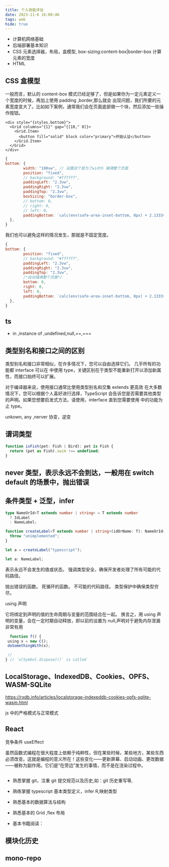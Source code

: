 ```yaml
---
title: 个人技能评估
date: 2023-11-6 16:00:46
tags: web
hide: true
---
```


- 计算机网络基础
- 后端部署基本知识
- CSS
  元素选择器，布局，盒模型, box-sizing:content-box|border-box 计算元素的宽度
- HTML

## CSS 盒模型

一般而言，默认的 content-box 模式已经足够了，但是如果你为一定元素定义一个宽度的时候，再加上使用 padding ,border,那么就会
出现问题，我们所要的元素宽度变大了。比如如下案例，通常我们会在页面底部做一个块，然后添加一些操作按钮。

```tsx
<div style="{styles.bottom}">
  <Grid columns="{1}" gap="{[10," 0]}>
    <Grid.Item>
      <button fill="solid" block color="primary">开始认证</button>
    </Grid.Item>
  </Grid>
</div>
```

```js
{
bottom: {
        width: "100vw", // 设置这个是为了width 铺满整个页面
        position: "fixed",
        // background: "#ffffff",
        paddingLeft: "2.3vw",
        paddingRight: "2.3vw",
        paddingTop: "2.3vw",
        boxSizing: "border-box",
        // bottom: 0,
        // right: 0,
        // left: 0,
        paddingBottom: `calc(env(safe-area-inset-bottom, 0px) + 2.1333vw)`,
  },
}


```

我们也可以避免这样的情况发生，那就是不固定宽度。

```js
{
bottom: {
        position: "fixed",
        // background: "#ffffff",
        paddingLeft: "2.3vw",
        paddingRight: "2.3vw",
        paddingTop: "2.3vw",
        /*自动铺满整个页面*/
        bottom: 0,
        right: 0,
        left: 0,
        paddingBottom: `calc(env(safe-area-inset-bottom, 0px) + 2.1333vw)`,
  },
}

```

## ts

- in ,instance of ,undefined,null,==,===

## 类型别名和接口之间的区别

类型别名和接口非常相似，在许多情况下，您可以自由选择它们。 几乎所有的功能都 interface 可以在 中使用 type，关键区别在于类型不能重新打开以添加新属性，而接口始终可以扩展。

对于编译器来说，使用接口通常比使用类型别名和交集 extends 更高效
在大多数情况下，您可以根据个人喜好进行选择，TypeScript 会告诉您是否需要其他类型的声明。如果您想要启发式方法，请使用，interface 直到您需要使用 中的功能为止 type。

unkown, any ,nerver 协变，逆变

## 谓词类型

```ts
function isFish(pet: Fish | Bird): pet is Fish {
  return (pet as Fish).swim !== undefined;
}
```

## never 类型，表示永远不会到达，一般用在 switch default 的场景中，抛出错误

## 条件类型 + 泛型，infer

```ts
type NameOrId<T extends number | string> = T extends number
  ? IdLabel
  : NameLabel;

function createLabel<T extends number | string>(idOrName: T): NameOrId<T> {
  throw "unimplemented";
}

let a = createLabel("typescript");

let a: NameLabel;
```

表示永远不会发生的值或状态。
强调类型安全，确保开发者处理了所有可能的代码路径。

抛出错误的函数。
死循环的函数。
不可能的代码路径。
类型保护中确保类型穷尽。

using 声明

它将绑定到声明的值的生命周期与变量的范围结合在一起。
换言之，用 using 声明的变量，会在一定时期自动释放，即以前的设置为 null,声明对于避免内存泄漏非常有用

```ts
  function f() {
 using x = new C();
 doSomethingWith(x);

 //
} // `x[Symbol.dispose]()` is called

```

## LocalStorage、IndexedDB、Cookies、OPFS、WASM-SQLite

https://rxdb.info/articles/localstorage-indexeddb-cookies-opfs-sqlite-wasm.html

js 中的严格模式与正常模式

## React

竞争条件 useEffect

虽然函数式编程在很大程度上依赖于纯粹性，但在某些时候，某些地方，某些东西必须改变。这就是编程的意义所在！这些变化——更新屏幕、启动动画、更改数据——被称为副作用。它们是“在旁边”发生的事情，而不是在渲染过程中。

```

```

- 熟悉掌握 git，注重 git 提交规范以及历史,如：git 历史重写等,
- 熟练掌握 typescript 基本类型定义，infer R,映射类型
- 熟悉基本的数据算法与结构
- 熟悉基本的 Grid ,flex 布局

- 基本书籍阅读：

## 模块化历史

## mono-repo
